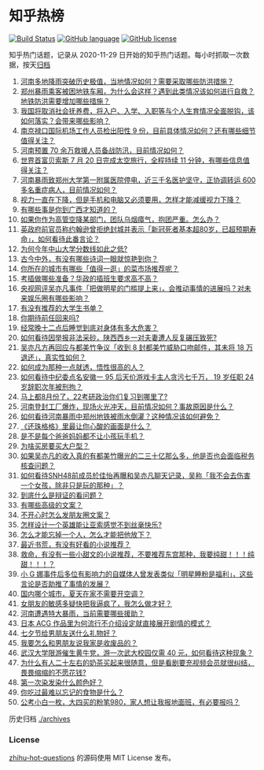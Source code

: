 # 知乎热榜
[![Build Status](https://github.com/ToWeLong/zhihu-hot-questions/workflows/CI/badge.svg)](https://github.com/ToWeLong/zhihu-hot-questions/actions)
[![GitHub language](https://img.shields.io/badge/language-golang-orange.svg)](https://golang.org/)
[![GitHub license](https://img.shields.io/github/license/ToWeLong/zhihu-hot-questions)](https://github.com/ToWeLong/zhihu-hot-questions/blob/main/LICENSE)

知乎热门话题，记录从 2020-11-29 日开始的知乎热门话题。每小时抓取一次数据，按天[归档](./archives)

<!-- BEGIN -->

1. [河南多地降雨突破历史极值，当地情况如何？需要采取哪些防洪措施？](https://www.zhihu.com/question/473413447)
1. [郑州暴雨乘客被困地铁车厢，为什么会这样？遇到此类情况该如何进行自救？地铁防洪需要增加哪些措施？](https://www.zhihu.com/question/473549321)
1. [我国将取消社会抚养费，将入户、入学、入职等与个人生育情况全面脱钩，该如何落实？会带来哪些影响？](https://www.zhihu.com/question/473499702)
1. [南京禄口国际机场工作人员检出阳性 9 份，目前具体情况如何？还有哪些细节值得关注？](https://www.zhihu.com/question/473581393)
1. [河南预置 70 余万救援人员备战防汛，目前情况如何？](https://www.zhihu.com/question/473207932)
1. [世界首富贝索斯 7 月 20 日完成太空旅行，全程持续 11 分钟，有哪些信息值得关注？](https://www.zhihu.com/question/473476687)
1. [河南暴雨致郑州大学第一附属医院停电，近三千名医护坚守，正协调转运 600 多名重症病人，目前情况如何？](https://www.zhihu.com/question/473585100)
1. [视力一直在下降，但是手机和电脑又必须要用，怎样才能减缓视力下降？](https://www.zhihu.com/question/29378502)
1. [有哪些事是你到广西才知道的？](https://www.zhihu.com/question/339131125)
1. [如果你作为高管空降某部门，团队乌烟瘴气，抱团严重。怎么办？](https://www.zhihu.com/question/472664105)
1. [英政府前官员称约翰逊曾拒绝封城并表示「新冠死者基本超80岁，已超预期寿命」，如何看待此番言论？](https://www.zhihu.com/question/473370227)
1. [为何今年中山大学分数线如此之低?](https://www.zhihu.com/question/473192669)
1. [古今中外，有没有哪些诗词一眼就惊艳到你？](https://www.zhihu.com/question/465337346)
1. [你所在的城市有哪些「值得一逛」的菜市场推荐呢？](https://www.zhihu.com/question/472523535)
1. [考插做哪些准备？华政的插班生要求高不高？](https://www.zhihu.com/question/48811301)
1. [央视网评吴亦凡事件「把做明星的门槛提上来」，会推动事情的进展吗？对未来娱乐圈有哪些影响？](https://www.zhihu.com/question/473457802)
1. [有没有推荐的大学生书单？](https://www.zhihu.com/question/379721912)
1. [你期待前任回来吗?](https://www.zhihu.com/question/469034940)
1. [经常晚十二点后睡觉到底对身体有多大危害？](https://www.zhihu.com/question/19632354)
1. [如何看待因举报非法采砂，陕西西乡一对夫妻遭人反复碾压致死?](https://www.zhihu.com/question/472187942)
1. [吴亦凡方再回应与都美竹争议「收到 8 封都美竹威胁口吻邮件，其未将 18 万退还」，真实性如何？](https://www.zhihu.com/question/473560705)
1. [如何成为那种一点就透，悟性很高的人？](https://www.zhihu.com/question/300313253)
1. [如何看待中纪委点名安徽一 95 后天价游戏卡主人贪污七千万， 19 岁任职 24 岁辞职次年被刑拘？](https://www.zhihu.com/question/473194430)
1. [马上都8月份了，22考研政治你们复习到哪里了?](https://www.zhihu.com/question/472166317)
1. [河南登封工厂爆炸，现场火光冲天，目前情况如何？事故原因是什么？](https://www.zhihu.com/question/473347064)
1. [如何看待河南暴雨中郑州地铁被雨水倒灌？这种情况该如何避免？](https://www.zhihu.com/question/473481846)
1. [《还珠格格》里最让你心酸的画面是什么？](https://www.zhihu.com/question/470316904)
1. [是不是每个爸爸妈妈都不让小孩玩手机？](https://www.zhihu.com/question/472979668)
1. [为啥买房要买大户型？](https://www.zhihu.com/question/467557630)
1. [如果吴亦凡的收入真的有都美竹曝光的二三十亿那么多，他是否也会面临税务核查问题？](https://www.zhihu.com/question/473059217)
1. [如何看待SNH48前成员於佳怡再曝和吴亦凡聊天记录，吴称「我不会去伤害一个女孩，除非只是玩的那种」？](https://www.zhihu.com/question/473216155)
1. [到底什么是辩证的看问题？](https://www.zhihu.com/question/56713135)
1. [有哪些高级的文案？](https://www.zhihu.com/question/397001270)
1. [不开心时怎么发朋友圈文案？](https://www.zhihu.com/question/459271386)
1. [怎样设计一个英雄能让亚索感觉不到丝毫快乐?](https://www.zhihu.com/question/357902799)
1. [怎么才能忘掉一个人，怎么才能把他放下？](https://www.zhihu.com/question/462483327)
1. [最近书荒，有没有好看的小说推荐？](https://www.zhihu.com/question/462840150)
1. [救命，有没有一些小甜文的小说推荐，不要推荐东宫那种，我要纯甜！！！纯甜！！！？](https://www.zhihu.com/question/452608802)
1. [小 G 娜事件后多位有影响力的自媒体人曾发表类似「明星睡粉是福利」，这些言论是否助推了事情的发展？](https://www.zhihu.com/question/473152458)
1. [国内哪个城市，夏天在家不需要开空调？](https://www.zhihu.com/question/466495134)
1. [女朋友的敏感多疑快把我逼疯了，我怎么做才好？](https://www.zhihu.com/question/20742504)
1. [河南遭遇特大暴雨，当前需要哪些援助？](https://www.zhihu.com/question/473590772)
1. [日本 ACG 作品里为何流行不介绍设定就直接展开剧情的模式？](https://www.zhihu.com/question/473307809)
1. [七夕节给男朋友送什么礼物好？](https://www.zhihu.com/question/287800307)
1. [我要怎么和男朋友说我家是收废品的？](https://www.zhihu.com/question/473104039)
1. [武汉大学限游催生黄牛党，游一次武大校园仅需 40 元，如何看待这种现象？](https://www.zhihu.com/question/473210811)
1. [为什么有人二十左右的奶茶买起来很随意，但是看剧要充视频会员就很纠结，畏畏缩缩的不愿花钱?](https://www.zhihu.com/question/469288282)
1. [第一次染发染什么颜色好？](https://www.zhihu.com/question/467416574)
1. [你吃过最难以忘记的食物是什么？](https://www.zhihu.com/question/465527338)
1. [公考小白一枚，大四买的粉笔980，家人想让我报地面班，有必要报吗？](https://www.zhihu.com/question/471636020)

<!-- END -->

历史归档 [./archives](./archives)


### License
[zhihu-hot-questions](https://github.com/towelong/zhihu-hot-questions) 的源码使用 MIT License 发布。